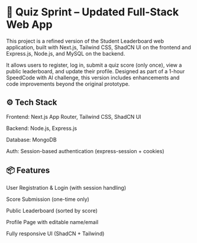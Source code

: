 # 🚀 Quiz Sprint – Updated Full-Stack Web App

This project is a refined version of the Student Leaderboard web application, built with Next.js, Tailwind CSS, ShadCN UI on the frontend and Express.js, Node.js, and MySQL on the backend.

It allows users to register, log in, submit a quiz score (only once), view a public leaderboard, and update their profile. Designed as part of a 1-hour SpeedCode with AI challenge, this version includes enhancements and code improvements beyond the original prototype.

## ⚙️ Tech Stack

Frontend: Next.js App Router, Tailwind CSS, ShadCN UI

Backend: Node.js, Express.js

Database: MongoDB

Auth: Session-based authentication (express-session + cookies)

## 📦 Features

User Registration & Login (with session handling)

Score Submission (one-time only)

Public Leaderboard (sorted by score)

Profile Page with editable name/email

Fully responsive UI (ShadCN + Tailwind)
